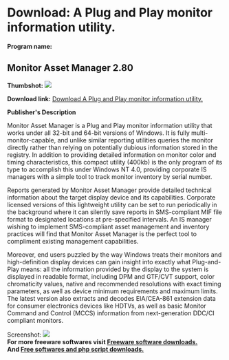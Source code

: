 # Download: A Plug and Play monitor information utility.

**Program name:**

## Monitor Asset Manager 2.80

  
**Thumbshot:** ![](http://www.freewarefiles.com/screenshot/monassetmngr_md.gif)   
  
**Download link:** [Download A Plug and Play monitor information utility.](http://freesoftwares.boysofts.com/Monitor-Asset-Manager_program_44217.html)  
  


**Publisher's Description**  
  


Monitor Asset Manager is a Plug and Play monitor information utility that works under all 32-bit and 64-bit versions of Windows. It is fully multi-monitor-capable, and unlike similar reporting utilities queries the monitor directly rather than relying on potentially dubious information stored in the registry. In addition to providing detailed information on monitor color and timing characteristics, this compact utility (400kb) is the only program of its type to accomplish this under Windows NT 4.0, providing corporate IS managers with a simple tool to track monitor inventory by serial number. 

Reports generated by Monitor Asset Manager provide detailed technical information about the target display device and its capabilities. Corporate licensed versions of this lightweight utility can be set to run periodically in the background where it can silently save reports in SMS-compliant MIF file format to designated locations at pre-specified intervals. An IS manager wishing to implement SMS-compliant asset management and inventory practices will find that Monitor Asset Manager is the perfect tool to compliment existing management capabilities.

Moreover, end users puzzled by the way Windows treats their monitors and high-definition display devices can gain insight into exactly what Plug-and-Play means: all the information provided by the display to the system is displayed in readable format, including DPM and GTF/CVT support, color chromaticity values, native and recommended resolutions with exact timing parameters, as well as device minimum requirements and maximum limits. The latest version also extracts and decodes EIA/CEA-861 extension data for consumer electronics devices like HDTVs, as well as basic Monitor Command and Control (MCCS) information from next-generation DDC/CI compliant monitors.

  
  
Screenshot: ![](http://www.freewarefiles.com/screenshot/monassetmngr.gif)   
**For more freeware softwares visit [Freeware software downloads.](http://freesoftwares.boysofts.com/)**   
**And [Free softwares and php script downloads.](http://www.boysofts.com/)**
